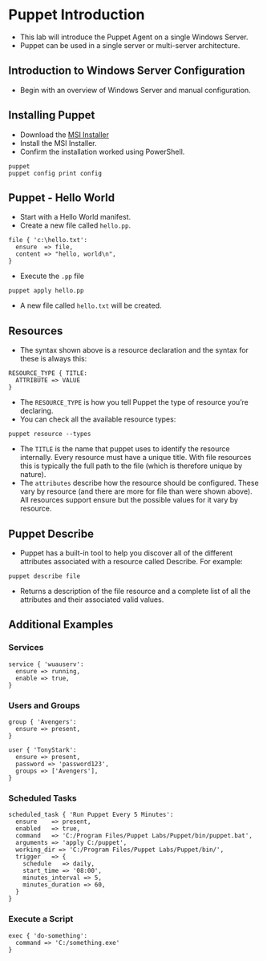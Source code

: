 # Puppet Introduction

- This lab will introduce the Puppet Agent on a single Windows Server.
- Puppet can be used in a single server or multi-server architecture.

## Introduction to Windows Server Configuration

- Begin with an overview of Windows Server and manual configuration.

## Installing Puppet

- Download the [MSI Installer](https://puppet.com/docs/pe/2017.3/installing/installing_agents.html#install-windows-agents-with-the-msi-package)
- Install the MSI Installer.
- Confirm the installation worked using PowerShell.

```
puppet
puppet config print config
```

## Puppet - Hello World

- Start with a Hello World manifest.
- Create a new file called `hello.pp`.

```
file { 'c:\hello.txt':
  ensure  => file,
  content => "hello, world\n",
}
```

- Execute the `.pp` file

```
puppet apply hello.pp
```

- A new file called `hello.txt` will be created.

## Resources

- The syntax shown above is a resource declaration and the syntax for these is always this:

```
RESOURCE_TYPE { TITLE:
  ATTRIBUTE => VALUE
}
```

- The `RESOURCE_TYPE` is how you tell Puppet the type of resource you’re declaring. 
- You can check all the available resource types:

```
puppet resource --types
```

- The `TITLE` is the name that puppet uses to identify the resource internally. Every resource must have a unique title. With file resources this is typically the full path to the file (which is therefore unique by nature).
- The `attributes` describe how the resource should be configured. These vary by resource (and there are more for file than were shown above). All resources support ensure but the possible values for it vary by resource.

## Puppet Describe

- Puppet has a built-in tool to help you discover all of the different attributes associated with a resource called Describe. For example:

```
puppet describe file
```
- Returns a description of the file resource and a complete list of all the attributes and their associated valid values.

## Additional Examples

### Services

```
service { 'wuauserv':
  ensure => running,
  enable => true,
}
```

### Users and Groups

```
group { 'Avengers':
  ensure => present,
}

user { 'TonyStark':
  ensure => present,
  password => 'password123',
  groups => ['Avengers'],
}
```

### Scheduled Tasks

```
scheduled_task { 'Run Puppet Every 5 Minutes':
  ensure    => present,
  enabled   => true,
  command   => 'C:/Program Files/Puppet Labs/Puppet/bin/puppet.bat',
  arguments => 'apply C:/puppet',
  working_dir => 'C:/Program Files/Puppet Labs/Puppet/bin/',
  trigger   => {
    schedule   => daily,
	start_time => '08:00',
    minutes_interval => 5,
    minutes_duration => 60,
  }
}
```

### Execute a Script
```
exec { 'do-something':
  command => 'C:/something.exe'
}
```